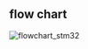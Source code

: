 ## flow chart
![flowchart_stm32](https://user-images.githubusercontent.com/101561224/168305005-07ba6ab6-6ade-47c2-bcaa-13e9f3e733d8.jpg)
